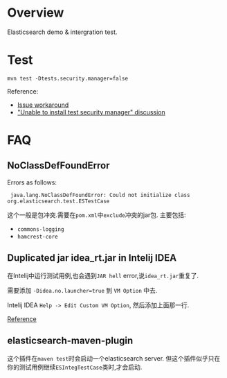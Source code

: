 
Overview
========

Elasticsearch demo & intergration test.


Test
====

    mvn test -Dtests.security.manager=false

Reference:
- [Issue workaround](https://github.com/elastic/elasticsearch/issues/22689 ) 
- ["Unable to install test security manager" discussion ](https://discuss.elastic.co/t/unable-to-install-test-security-manager-when-using-estestcase/150031/3 ) 



FAQ
===

NoClassDefFoundError
---------------------

Errors as follows:

     java.lang.NoClassDefFoundError: Could not initialize class org.elasticsearch.test.ESTestCase

这个一般是包冲突.需要在`pom.xml`中`exclude`冲突的jar包.
主要包括:
- `commons-logging`
- `hamcrest-core`


Duplicated jar idea_rt.jar in Intelij IDEA
------------------------------------------

在Intelij中运行测试用例,也会遇到`JAR hell` error,说`idea_rt.jar`重复了.

需要添加 `-Didea.no.launcher=true` 到 `VM Option` 中去.

Intelij IDEA `Help -> Edit Custom VM Option`, 然后添加上面那一行.

[Reference](https://github.com/elastic/elasticsearch/blob/master/CONTRIBUTING.md ) 


elasticsearch-maven-plugin
--------------------------

这个插件在`maven test`时会启动一个elasticsearch server.
但这个插件似乎只在你的测试用例继续`ESIntegTestCase`类时,才会启动.


